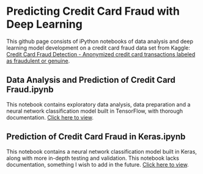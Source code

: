 # Predicting Credit Card Fraud with Deep Learning

This github page consists of iPython notebooks of data analysis and deep learning model development on a credit card fraud data set from Kaggle: [Credit Card Fraud Detection - Anonymized credit card transactions labeled as fraudulent or genuine](https://www.kaggle.com/mlg-ulb/creditcardfraud).

## Data Analysis and Prediction of Credit Card Fraud.ipynb
This notebook contains exploratory data analysis, data preparation and a neural network classification model built in TensorFlow, with thorough documentation.
[Click here to view](https://github.com/stochasticats/credit-card-fraud-detection/blob/master/Data%20Analysis%20and%20Prediction%20of%20Credit%20Card%20Fraud.ipynb).

## Prediction of Credit Card Fraud in Keras.ipynb
This notebook contains a neural network classification model built in Keras, along with more in-depth testing and validation. This notebook lacks documentation, something I wish to add in the future.
[Click here to view](https://github.com/stochasticats/credit-card-fraud-detection/blob/master/Prediction%20of%20Credit%20Card%20Fraud%20in%20Keras.ipynb).
